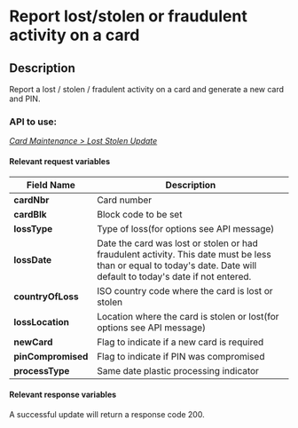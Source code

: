 # Report lost/stolen or fraudulent activity on a card

## Description

Report a lost / stolen / fradulent activity on a card and generate a new card and PIN.

### API to use: 

*[Card Maintenance > Lost Stolen Update](../api/?type=post&path=/fv_emea/v2/lostStolenUpdate)*

#### Relevant request variables

| Field Name         | Description                                                                                                                                                          |
|--------------------|----------------------------------------------------------------------------------------------------------------------------------------------------------------------|
| **cardNbr**        | Card number                                                                                                                                                          |
| **cardBlk**        | Block code to be set                                                                                                                                                 |
| **lossType**       | Type of loss(for options see API message)                                                                                                                            |
| **lossDate**       | Date the card was lost or stolen or had fraudulent activity. This date must be less than or equal to today's date. Date will default to today's date if not entered. |
| **countryOfLoss**  | ISO country code where the card is lost or stolen                                                                                                                    |
| **lossLocation**   | Location where the card is stolen or lost(for options see API message)                                                                                               |
| **newCard**        | Flag to indicate if a new card is required                                                                                                                           |
| **pinCompromised** | Flag to indicate if PIN was compromised                                                                                                                              |
| **processType**    | Same date plastic processing indicator                                                                                                                               |

#### Relevant response variables

A successful update will return a response code 200.
